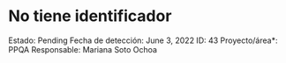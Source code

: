 # No tiene identificador

Estado: Pending
Fecha de detección: June 3, 2022
ID: 43
Proyecto/área*: PPQA
Responsable: Mariana Soto Ochoa